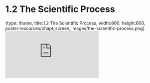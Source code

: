 # 1.2 The Scientific Process
 
{type: iframe, title:1.2 The Scientific Process, width:800, height:600, poster:resources/chapt_screen_images/the-scientific-process.png}
![](http://science.c-moor.org/miniCURE-RNA-seq/the-scientific-process.html)
 

 
